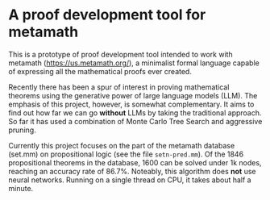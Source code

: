 # A proof development tool for metamath

This is a prototype of proof development tool intended to work with metamath (https://us.metamath.org/), a minimalist formal language capable of expressing all the mathematical proofs ever created.

Recently there has been a spur of interest in proving mathematical theorems using the generative power of large language models (LLM). The emphasis of this project, however, is somewhat complementary. It aims to find out how far we can go **without** LLMs by taking the traditional approach. So far it has used a combination of Monte Carlo Tree Search and aggressive pruning.

Currently this project focuses on the part of the metamath database (set.mm) on propositional logic (see the file `setn-pred.mm`). Of the 1846 propositional theorems in the database, 1600 can be solved under 1k nodes, reaching an accuracy rate of 86.7%. Noteably, this algorithm does **not** use neural networks. Running on a single thread on CPU, it takes about half a minute.
